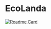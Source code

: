 # EcoLanda
[![Readme Card](https://github-readme-stats.vercel.app/api/pin/?username=oierbanos&repo=EcoLanda)](https://github.com/oierbanos/EcoLanda)

